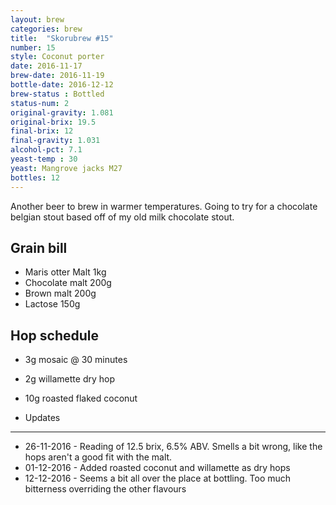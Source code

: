 ```yaml
---
layout: brew
categories: brew
title:  "Skorubrew #15"
number: 15
style: Coconut porter
date: 2016-11-17
brew-date: 2016-11-19
bottle-date: 2016-12-12
brew-status : Bottled
status-num: 2
original-gravity: 1.081
original-brix: 19.5
final-brix: 12
final-gravity: 1.031
alcohol-pct: 7.1
yeast-temp : 30 
yeast: Mangrove jacks M27
bottles: 12
---
```


Another beer to brew in warmer temperatures. Going to try for a chocolate belgian stout based off of my old milk chocolate stout.


Grain bill
-----

* Maris otter Malt 1kg
* Chocolate malt 200g
* Brown malt 200g
* Lactose 150g

Hop schedule
--------

* 3g mosaic @ 30 minutes
* 2g willamette dry hop
* 10g roasted flaked coconut

* Updates
-----

* 26-11-2016 - Reading of 12.5 brix, 6.5% ABV. Smells a bit wrong, like the hops aren't a good fit with the malt.
* 01-12-2016 - Added roasted coconut and willamette as dry hops
* 12-12-2016 - Seems a bit all over the place at bottling. Too much bitterness overriding the other flavours